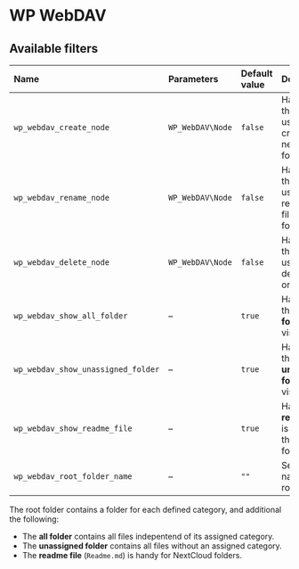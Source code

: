 # WP WebDAV

## Available filters

| Name | Parameters | Default value | Description |
| :-- | :-- | :-- | :-- |
| `wp_webdav_create_node`  | `WP_WebDAV\Node` | `false` | Handles if the current user can create a new file or folder. |
| `wp_webdav_rename_node` | `WP_WebDAV\Node` | `false` | Handles if the current user can rename a file or folder. |
| `wp_webdav_delete_node` | `WP_WebDAV\Node` | `false` | Handles if the current user can delete a file or folder. |
| `wp_webdav_show_all_folder` | – | `true` | Handles if the __all folder__ is visible. |
| `wp_webdav_show_unassigned_folder` | – | `true` | Handles if the __unassigned folder__ is visible. |
| `wp_webdav_show_readme_file` | – | `true` | Handles if a __readme file__ is visible in the root folder. |
| `wp_webdav_root_folder_name` | – | `""`| Sets the name of the root folder. |

The root folder contains a folder for each defined category, and additional the following:
* The __all folder__ contains all files indepentend of its assigned category.
* The __unassigned folder__ contains all files without an assigned category.
* The __readme file__ (`Readme.md`) is handy for NextCloud folders.
